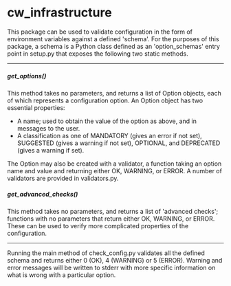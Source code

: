 # cw_infrastructure

This package can be used to validate configuration in the form of environment variables against a defined 'schema'. For the purposes of this package, a schema is a Python class defined as an 'option_schemas' entry point in setup.py that exposes the following two static methods.

---

##### get_options()

This method takes no parameters, and returns a list of Option objects, each of which represents a configuration option. An Option object has two essential properties:
- A name; used to obtain the value of the option as above, and in messages to the user.
- A classification as one of MANDATORY (gives an error if not set), SUGGESTED (gives a warning if not set), OPTIONAL, and DEPRECATED (gives a warning if set).  

The Option may also be created with a validator, a function taking an option name and value and returning either OK, WARNING, or ERROR. A number of validators are provided in validators.py.

##### get_advanced_checks()

This method takes no parameters, and returns a list of 'advanced checks'; functions with no parameters that return either OK, WARNING, or ERROR. These can be used to verify more complicated properties of the configuration.

---

Running the main method of check_config.py validates all the defined schema and returns either 0 (OK), 4 (WARNING) or 5 (ERROR). Warning and error messages will be written to stderr with more specific information on what is wrong with a particular option.
